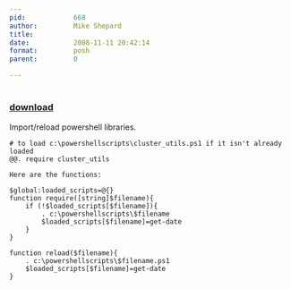 ```yaml
---
pid:            668
author:         Mike Shepard
title:          
date:           2008-11-11 20:42:14
format:         posh
parent:         0

---
```


# 

### [download](//scripts/668.ps1)

Import/reload powershell libraries.  

```posh
# to load c:\powershellscripts\cluster_utils.ps1 if it isn't already loaded
@@. require cluster_utils

Here are the functions:

$global:loaded_scripts=@{}
function require([string]$filename){      
	if (!$loaded_scripts[$filename]){           
		. c:\powershellscripts\$filename
		$loaded_scripts[$filename]=get-date     
	}
}

function reload($filename){     
	. c:\powershellscripts\$filename.ps1     
	$loaded_scripts[$filename]=get-date
}
```
